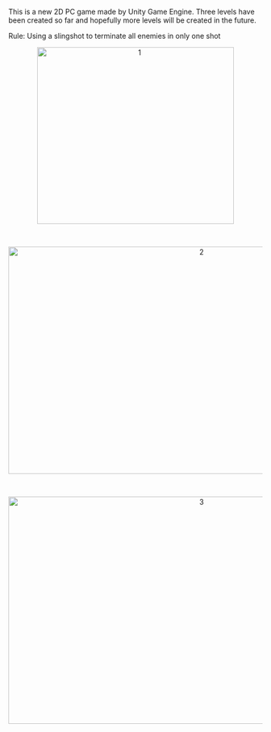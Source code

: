 
This is a new 2D PC game made by Unity Game Engine. Three levels have been created so far and hopefully more levels will be created in the future.

Rule: Using a slingshot to terminate all enemies in only one shot

<div align=center><img width="390" height="350" src="https://user-images.githubusercontent.com/71127343/120093780-1abb6d00-c14f-11eb-8da0-745394a54b7e.PNG" width="1000" height="1000" alt="1"/>

&emsp;
  
<div align=center><img width="750" height="450" src="https://user-images.githubusercontent.com/71127343/120094057-b7323f00-c150-11eb-92e1-460939c686f3.PNG" alt="2"/>
  
&emsp;
  

<div align=center><img width="750" height="450" src="https://user-images.githubusercontent.com/71127343/120094316-3b38f680-c152-11eb-8ae1-3f5e64e0c13d.PNG" alt="3"/>
 
